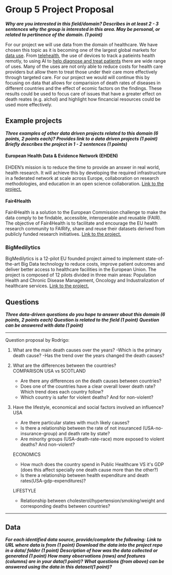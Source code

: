 # Group 5 Project Proposal 

**_Why are you interested in this field/domain? Describes in at least 2 - 3 sentences why the
group is interested in this area. May be personal, or related to pertinence of the domain. (1
point)_**

For our project we will use data from the domain of healthcare. We have chosen this topic as it is becoming one of the largest global markets for [data use](https://healthitanalytics.com/news/big-data-analytics-to-bring-billions-in-healthcare-market-growth). From [telehealth](https://www.forbes.com/sites/mikemontgomery/2016/10/26/the-future-of-health-care-is-in-data-analytics/#7d567b103ee2), the use of devices to track a patieints health remotly, to using AI to [help diagnose and treat patients](https://www.forbes.com/sites/forbestechcouncil/2019/10/31/does-ai-know-more-than-your-doctor/#773bdefb6357) there are wide range of uses. Many of the uses are not only able to reduce costs for health care providers but allow them to treat those under their care more effectively through targeted care. For our project we would will continue this by focusing on data that allows for comparision of death rates of diseases in different countries and the effect of ecomic factors on the findings. These results could be used to focus care of issues that have a greater effect on death reates (e.g. alchol) and highlight how fincancial resources could be used more effectively.


## Example projects

**_Three examples of other data driven projects related to this domain (6 points, 2 points each)?_**
**_Provides link to a data driven projects (1 point)_**
**_Briefly describes the project in 1 - 2 sentences (1 points)_**
#### European Health Data & Evidence Network (EHDEN)
EHDEN’s mission is to reduce the time to provide an answer in real world, health research. It will achieve this by developing the required infrastructure in a federated network at scale across Europe, collaboration on research methodologies, and education in an open science collaboration. [Link to the project.](https://www.ehden.eu/)
#### Fair4Health
Fair4Health is a solution to the European Commission challenge to make the data comply to be findable, accessible, interoperable and reusable (FAIR). The objective of Fair4Health is to facilitate and encourage the EU health research community to FAIRify, share and reuse their datasets derived from publicly funded research initiatives.
[Link to the project.](https://www.fair4health.eu/en/project#)
### BigMedilytics
BigMedilytics is a 12-pilot EU founded project aimed to implement state-of-the-art Big Data technology to reduce costs, improve patient outcomes and deliver better access to healthcare facilities in the European Union. The project is composed of 12 pilots divided in three main areas: Population Health and Chronic Disease Management, Oncology and Industralization of healthcare services.
[Link to the project.](https://www.bigmedilytics.eu/big-data-project/#project-background)

## Questions
**_Three data-driven questions do you hope to answer about this domain (6 points, 2 points each)_**
**_Question is related to the field (1 point)_**
**_Question can be answered with data (1 point)_**
***
Question proposal by Rodrigo:
1. What are the main death causes over the years?
	-Which is the primary death cause?
	-Has the trend over the years changed the death causes?

2. What are the differences between the countries?  
	COMPARISON USA vs SCOTLAND
	- Are there any differences on the death causes between countries?
	- Does one of the countries have a clear overall lower death rate? Which trend does each country follow?
	- Which country is safer for violent deaths? And for non-violent?

3. Have the lifestyle, economical and social factors involved an influence?  
	USA
	- Are there particular states with much likely causes?
	- Is there a relationship between the rate of not insuranced (USA-no-insurance-group) and death rate by state?
	- Are minority groups (USA-death-rate-race) more exposed to violent deaths? And non-violent?
	
	ECONOMICS
	- How much does the country spend in Public Healthcare VS it's GDP (does this affect specially one death cause more than the other?)
	- Is there a relationship between health expenditure and death rates(USA-gdp-expenditures)?
	
	LIFESTYLE
	- Relationship between cholesterol/hypertension/smoking/weight and corresponding deaths between countries?
***

## Data
**_For each identified data source, provide/complete the following:_**
**_Link to URL where data is from (1 point)_**
**_Download the data into the project repo in a data/ folder (1 point)_**
**_Description of how was the data collected or generated (1 point)_**
**_How many observations (rows) and features (columns) are in your data(1 point)?_**
**_What questions (from above) can be answered using the data in this dataset(1 point)?_**

